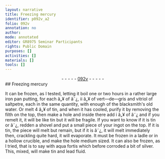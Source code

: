 ```yaml
---
layout: narrative
title: Freezing mercury
identifier: p092v_a2
folio: 092v
annotation: no
author:
mode: annotated
editor: GR8975 Seminar Participants
rights: Public Domain
purposes: []
activities: []
materials: []
tools: []
---
```


 <div class="folio" align="center">- - - - - <a href="http://gallica.bnf.fr/ark:/12148/btv1b10500001g/f190.image" target="_blank">092v</a> - - - - - </div> 
## Freezing mercury

 
 It can be frozen, as I tested, letting it boil one or two hours in a rather large iron pan putting, for each â„¥ of â˜¿, ii â„¥ of vert—de—gris and vitriol of saltpetre, each in the same quantity, with enough of the blacksmith's old water. Or melt 4 â„¥ of tin, and when it has cooled, purify it by removing the filth on the top, then make a hole and inside there add i â„¥ of â˜¿ and if you remelt it, it will be like tin but it will be fragile. If you want to know if it is tin or â˜¿, redden a shovel and put a small piece of your ingot on the top. If it is tin, the piece will melt but remain, but if it is â˜¿, it will melt immediately then, crackling quite hard, it will evaporate. It must be frozen in a ladle or in a hollow crucible, and make the hole medium sized. It can also be frozen, as I tried, that is to say with aqua fortis which before corroded a bit of silver. This, mixed, will make tin and lead fluid. 
 
